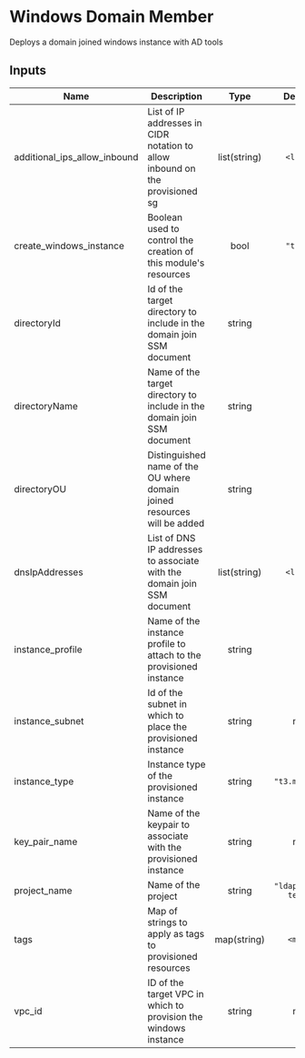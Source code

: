 # Windows Domain Member

Deploys a domain joined windows instance with AD tools

## Inputs

| Name | Description | Type | Default | Required |
|------|-------------|:----:|:-----:|:-----:|
| additional\_ips\_allow\_inbound | List of IP addresses in CIDR notation to allow inbound on the provisioned sg | list(string) | `<list>` | no |
| create\_windows\_instance | Boolean used to control the creation of this module's resources | bool | `"true"` | no |
| directoryId | Id of the target directory to include in the domain join SSM document | string | `""` | no |
| directoryName | Name of the target directory to include in the domain join SSM document | string | `""` | no |
| directoryOU | Distinguished name of the OU where domain joined resources will be added | string | `""` | no |
| dnsIpAddresses | List of DNS IP addresses to associate with the domain join SSM document | list(string) | `<list>` | no |
| instance\_profile | Name of the instance profile to attach to the provisioned instance | string | `""` | no |
| instance\_subnet | Id of the subnet in which to place the provisioned instance | string | n/a | yes |
| instance\_type | Instance type of the provisioned instance | string | `"t3.medium"` | no |
| key\_pair\_name | Name of the keypair to associate with the provisioned instance | string | n/a | yes |
| project\_name | Name of the project | string | `"ldapmaint-test"` | no |
| tags | Map of strings to apply as tags to provisioned resources | map(string) | `<map>` | no |
| vpc\_id | ID of the target VPC in which to provision the windows instance | string | n/a | yes |

